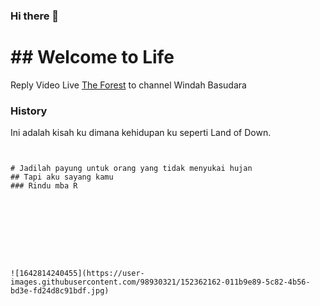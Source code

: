 ### Hi there 👋

<!--
**RifqiSetiansyah/Rifqisetiansyah** is a ✨ _special_ ✨ repository because its `README.md` (this file) appears on your GitHub profile.

Here are some ideas to get you started:

- 🔭 I’m currently working on ...
- 🌱 I’m currently learning ...
- 👯 I’m looking to collaborate on ...
- 🤔 I’m looking for help with ...
- 💬 Ask me about ...
- 📫 How to reach me: ...
- 😄 Pronouns: ...
- ⚡ Fun fact: ...
-->
# ## Welcome to Life

Reply Video Live [The Forest](https://youtu.be/wTH19CAairs/) to channel Windah Basudara

### History

Ini adalah kisah ku dimana kehidupan ku seperti Land of Down.

```For U 


# Jadilah payung untuk orang yang tidak menyukai hujan
## Tapi aku sayang kamu
### Rindu mba R









![1642814240455](https://user-images.githubusercontent.com/98930321/152362162-011b9e89-5c82-4b56-bd3e-fd24d8c91bdf.jpg)








